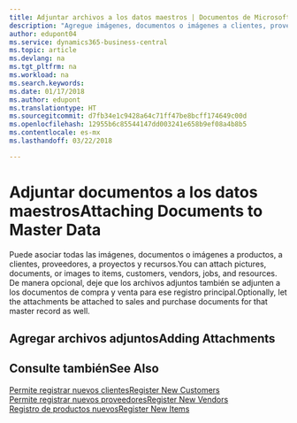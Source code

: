 ```yaml
---
title: Adjuntar archivos a los datos maestros | Documentos de Microsoft
description: "Agregue imágenes, documentos o imágenes a clientes, proveedores y otros registros maestros, y permita que también se adjunten a las facturas."
author: edupont04
ms.service: dynamics365-business-central
ms.topic: article
ms.devlang: na
ms.tgt_pltfrm: na
ms.workload: na
ms.search.keywords: 
ms.date: 01/17/2018
ms.author: edupont
ms.translationtype: HT
ms.sourcegitcommit: d7fb34e1c9428a64c71ff47be8bcff174649c00d
ms.openlocfilehash: 12955b6c85544147dd003241e658b9ef08a4b8b5
ms.contentlocale: es-mx
ms.lasthandoff: 03/22/2018

---
```

# <a name="attaching-documents-to-master-data"></a><span data-ttu-id="cafcf-103">Adjuntar documentos a los datos maestros</span><span class="sxs-lookup"><span data-stu-id="cafcf-103">Attaching Documents to Master Data</span></span>
<span data-ttu-id="cafcf-104">Puede asociar todas las imágenes, documentos o imágenes a productos, a clientes, proveedores, a proyectos y recursos.</span><span class="sxs-lookup"><span data-stu-id="cafcf-104">You can attach pictures, documents, or images to items, customers, vendors, jobs, and resources.</span></span> <span data-ttu-id="cafcf-105">De manera opcional, deje que los archivos adjuntos también se adjunten a los documentos de compra y venta para ese registro principal.</span><span class="sxs-lookup"><span data-stu-id="cafcf-105">Optionally, let the attachments be attached to sales and purchase documents for that master record as well.</span></span>  

## <a name="adding-attachments"></a><span data-ttu-id="cafcf-106">Agregar archivos adjuntos</span><span class="sxs-lookup"><span data-stu-id="cafcf-106">Adding Attachments</span></span>


## <a name="see-also"></a><span data-ttu-id="cafcf-107">Consulte también</span><span class="sxs-lookup"><span data-stu-id="cafcf-107">See Also</span></span>
[<span data-ttu-id="cafcf-108">Permite registrar nuevos clientes</span><span class="sxs-lookup"><span data-stu-id="cafcf-108">Register New Customers</span></span>](sales-how-register-new-customers.md)  
[<span data-ttu-id="cafcf-109">Permite registrar nuevos proveedores</span><span class="sxs-lookup"><span data-stu-id="cafcf-109">Register New Vendors</span></span>](purchasing-how-register-new-vendors.md)  
[<span data-ttu-id="cafcf-110">Registro de productos nuevos</span><span class="sxs-lookup"><span data-stu-id="cafcf-110">Register New Items</span></span>](inventory-how-register-new-items.md)  

